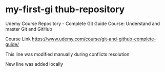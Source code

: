 # my-first-gi thub-repository
Udemy Course Repository - Complete Git Guide Course: Understand and master Git and GitHub

Course Link
https://www.udemy.com/course/git-and-github-complete-guide/

This line was modified manually during conflicts resolution

New line was added locally